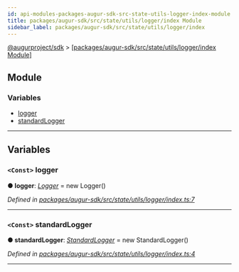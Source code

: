 ```yaml
---
id: api-modules-packages-augur-sdk-src-state-utils-logger-index-module
title: packages/augur-sdk/src/state/utils/logger/index Module
sidebar_label: packages/augur-sdk/src/state/utils/logger/index
---
```


[@augurproject/sdk](api-readme.md) > [[packages/augur-sdk/src/state/utils/logger/index Module]](api-modules-packages-augur-sdk-src-state-utils-logger-index-module.md)

## Module

### Variables

* [logger](api-modules-packages-augur-sdk-src-state-utils-logger-index-module.md#logger)
* [standardLogger](api-modules-packages-augur-sdk-src-state-utils-logger-index-module.md#standardlogger)

---

## Variables

<a id="logger"></a>

### `<Const>` logger

**● logger**: *[Logger](api-classes-packages-augur-sdk-src-state-utils-logger-logger-logger.md)* =  new Logger()

*Defined in [packages/augur-sdk/src/state/utils/logger/index.ts:7](https://github.com/AugurProject/augur/blob/0ea8996003/packages/augur-sdk/src/state/utils/logger/index.ts#L7)*

___
<a id="standardlogger"></a>

### `<Const>` standardLogger

**● standardLogger**: *[StandardLogger](api-classes-packages-augur-sdk-src-state-utils-logger-standardlogger-standardlogger.md)* =  new StandardLogger()

*Defined in [packages/augur-sdk/src/state/utils/logger/index.ts:4](https://github.com/AugurProject/augur/blob/0ea8996003/packages/augur-sdk/src/state/utils/logger/index.ts#L4)*

___

